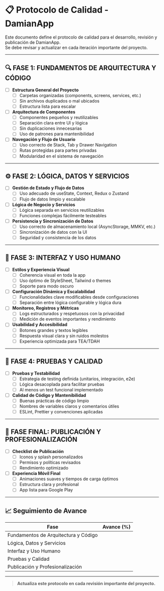 # 📋 Protocolo de Calidad - DamianApp

Este documento define el protocolo de calidad para el desarrollo, revisión y publicación de DamianApp.  
Se debe revisar y actualizar en cada iteración importante del proyecto.

---

## 🔍 FASE 1: FUNDAMENTOS DE ARQUITECTURA Y CÓDIGO

- [ ] **Estructura General del Proyecto**
  - [ ] Carpetas organizadas (components, screens, services, etc.)
  - [ ] Sin archivos duplicados o mal ubicados
  - [ ] Estructura lista para escalar

- [ ] **Arquitectura de Componentes**
  - [ ] Componentes pequeños y reutilizables
  - [ ] Separación clara entre UI y lógica
  - [ ] Sin duplicaciones innecesarias
  - [ ] Uso de patrones para mantenibilidad

- [ ] **Navegación y Flujo de Usuario**
  - [ ] Uso correcto de Stack, Tab y Drawer Navigation
  - [ ] Rutas protegidas para partes privadas
  - [ ] Modularidad en el sistema de navegación

---

## ⚙️ FASE 2: LÓGICA, DATOS Y SERVICIOS

- [ ] **Gestión de Estado y Flujo de Datos**
  - [ ] Uso adecuado de useState, Context, Redux o Zustand
  - [ ] Flujo de datos limpio y escalable

- [ ] **Lógica de Negocio y Servicios**
  - [ ] Lógica separada en servicios reutilizables
  - [ ] Funciones complejas fácilmente testeables

- [ ] **Persistencia y Sincronización de Datos**
  - [ ] Uso correcto de almacenamiento local (AsyncStorage, MMKV, etc.)
  - [ ] Sincronización de datos con la UI
  - [ ] Seguridad y consistencia de los datos

---

## 🎨 FASE 3: INTERFAZ Y USO HUMANO

- [ ] **Estilos y Experiencia Visual**
  - [ ] Coherencia visual en toda la app
  - [ ] Uso óptimo de StyleSheet, Tailwind o themes
  - [ ] Soporte para modo oscuro

- [ ] **Configuración Dinámica y Escalabilidad**
  - [ ] Funcionalidades clave modificables desde configuraciones
  - [ ] Separación entre lógica configurable y lógica dura

- [ ] **Monitoreo, Registros y Métricas**
  - [ ] Logs estructurados y respetuosos con la privacidad
  - [ ] Medición de eventos importantes y rendimiento

- [ ] **Usabilidad y Accesibilidad**
  - [ ] Botones grandes y textos legibles
  - [ ] Respuesta visual clara y sin ruidos molestos
  - [ ] Experiencia optimizada para TEA/TDAH

---

## 🧪 FASE 4: PRUEBAS Y CALIDAD

- [ ] **Pruebas y Testabilidad**
  - [ ] Estrategia de testing definida (unitarios, integración, e2e)
  - [ ] Lógica desacoplada para facilitar pruebas
  - [ ] Al menos un test funcional implementado

- [ ] **Calidad de Código y Mantenibilidad**
  - [ ] Buenas prácticas de código limpio
  - [ ] Nombres de variables claros y comentarios útiles
  - [ ] ESLint, Prettier y convenciones aplicadas

---

## 🚀 FASE FINAL: PUBLICACIÓN Y PROFESIONALIZACIÓN

- [ ] **Checklist de Publicación**
  - [ ] Iconos y splash personalizados
  - [ ] Permisos y políticas revisados
  - [ ] Rendimiento optimizado

- [ ] **Experiencia Móvil Final**
  - [ ] Animaciones suaves y tiempos de carga óptimos
  - [ ] Estructura clara y profesional
  - [ ] App lista para Google Play

---

## 📈 Seguimiento de Avance

| Fase                                      | Avance (%) |
|--------------------------------------------|------------|
| Fundamentos de Arquitectura y Código       |            |
| Lógica, Datos y Servicios                  |            |
| Interfaz y Uso Humano                      |            |
| Pruebas y Calidad                         |            |
| Publicación y Profesionalización           |            |

---

> **Actualiza este protocolo en cada revisión importante del proyecto.**